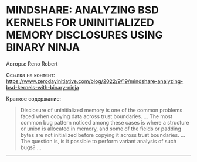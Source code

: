 # MINDSHARE: ANALYZING BSD KERNELS FOR UNINITIALIZED MEMORY DISCLOSURES USING BINARY NINJA

Авторы: 
Reno Robert

Ссылка на контент: 
https://www.zerodayinitiative.com/blog/2022/9/19/mindshare-analyzing-bsd-kernels-with-binary-ninja

Краткое содержание: 

<blockquote>
Disclosure of uninitialized memory is one of the common problems faced when copying data across trust boundaries.       ...        The most common bug pattern noticed among these cases is where a structure or union is allocated in memory, and some of the fields or padding bytes are not initialized before copying it across trust boundaries.       ...        The question is, is it possible to perform variant analysis of such bugs?       ...       
</blockquote>

---

